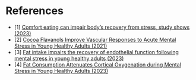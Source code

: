 # References
- [1] [Comfort eating can impair body’s recovery from stress, study shows (2023)](https://www.theguardian.com/society/2023/dec/10/comfort-eating-can-impair-bodys-recovery-from-stress-study-shows)
- [2] [Cocoa Flavanols Improve Vascular Responses to Acute Mental Stress in Young Healthy Adults (2021)](https://pubmed.ncbi.nlm.nih.gov/33801767/)
- [3] [Fat intake impairs the recovery of endothelial function following mental stress in young healthy adults (2023)](https://www.frontiersin.org/articles/10.3389/fnut.2023.1275708/full)
- [4] [Fat Consumption Attenuates Cortical Oxygenation during Mental Stress in Young Healthy Adults (2023)](https://www.mdpi.com/2072-6643/15/18/3969)